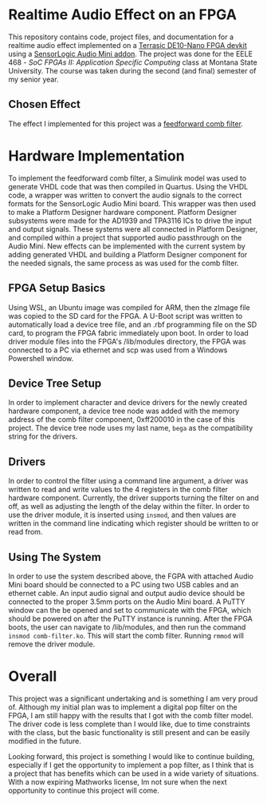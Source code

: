 # Realtime Audio Effect on an FPGA
This repository contains code, project files, and documentation for a realtime audio effect implemented on a [Terrasic DE10-Nano FPGA devkit](https://www.terasic.com.tw/cgi-bin/page/archive.pl?Language=English&CategoryNo=167&No=1046&PartNo=1#contents) using a [SensorLogic Audio Mini addon](https://www.sensorlogic.store/collections/audiologic-speech-and-audio-modules/products/fe-audio-edu-1). The project was done for the EELE 468 - *SoC FPGAs II: Application Specific Computing* class at Montana State University. The course was taken during the second (and final) semester of my senior year.

## Chosen Effect

The effect I implemented for this project was  a [feedforward comb filter](https://en.wikipedia.org/wiki/Comb_filter#Feedforward_form). 

# Hardware Implementation

To implement the feedforward comb filter, a Simulink model was used to generate VHDL code that was then compiled in Quartus. Using the VHDL code, a wrapper was written to convert the audio signals to the correct formats for the SensorLogic Audio Mini board. This wrapper was then used to make a Platform Designer hardware component. Platform Designer subsystems were made for the AD1939 and TPA3116 ICs to drive the input and output signals. These systems were all connected in Platform Designer, and compiled within a project that supported audio passthrough on the Audio Mini. New effects can be implemented with the current system by adding generated VHDL and building a Platform Designer component for the needed signals, the same process as was used for the comb filter. 

## FPGA Setup Basics

Using WSL, an Ubuntu image was compiled for ARM, then the zImage file was copied to the SD card for the FPGA. A U-Boot script was written to automatically load a device tree file, and an .rbf programming file on the SD card, to program the FPGA fabric immediately upon boot. In order to load driver module files into the FPGA's /lib/modules directory, the FPGA was connected to a PC via ethernet and scp was used from a Windows Powershell window. 

## Device Tree Setup

In order to implement character and device drivers for the newly created hardware component, a device tree node was added with the memory address of the comb filter component, 0xff200010 in the case of this project. The device tree node uses my last name, `bega` as the compatibility string for the drivers.

## Drivers

In order to control the filter using a command line argument, a driver was written to read and write values to the 4 registers in the comb filter hardware component. Currently, the driver supports turning the filter on and off, as well as adjusting the length of the delay within the filter. In order to use the driver module, it is inserted using `insmod`, and then values are written in the command line indicating which register should be written to or read from.

## Using The System

In order to use the system described above, the FGPA with attached Audio Mini board should be connected to a PC using two USB cables and an ethernet cable. An input audio signal and output audio device should be connected to the proper 3.5mm ports on the Audio Mini board. A PuTTY window can the be opened and set to communicate with the FPGA, which should be powered on after the PuTTY instance is running. After the FPGA boots, the user can navigate to /lib/modules, and then run the command `insmod comb-filter.ko`. This will start the comb filter. Running `rmmod` will remove the driver module.

# Overall

This project was a significant undertaking and is something I am very proud of. Although my initial plan was to implement a digital pop filter on the FPGA, I am still happy with the results that I got with the comb filter model. The driver code is less complete than I would like, due to time constraints with the class, but the basic functionality is still present and can be easily modified in the future. 

Looking forward, this project is something I would like to continue building, especially if I get the opportunity to implement a pop filter, as I think that is a project that has benefits which can be used in a wide variety of situations. With a now expiring Mathworks license, Im not sure when the next opportunity to continue this project will come. 